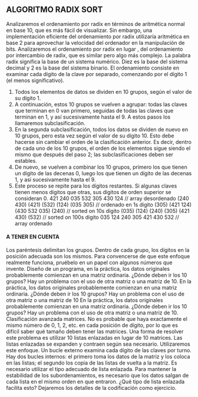 ##                                                ALGORITMO RADIX SORT 

Analizaremos el ordenamiento por radix en términos de aritmética normal en base 10, que es más fácil de visualizar. 
Sin embargo, una implementación eficiente del ordenamiento por radix utilizaría aritmética en base 2 para 
aprovechar la velocidad del ordenador en la manipulación de bits. Analizaremos el ordenamiento por radix en lugar ,
del ordenamiento por intercambio de radix, que es similar pero algo más complejo. La palabra radix significa la base de un 
sistema numérico. Diez es la base del sistema decimal y 2 es la base del sistema binario. 
El ordenamiento consiste en examinar cada dígito de la clave por separado, comenzando por el dígito 1 (el menos 
significativo).
1. Todos los elementos de datos se dividen en 10 grupos, según el valor de su dígito 1.
2. A continuación, estos 10 grupos se vuelven a agrupar: todas las claves que terminan en 0 van primero, seguidas de todas las 
claves que terminan en 1, y así sucesivamente hasta el 9. A estos pasos los llamaremos subclasificación.
3. En la segunda subclasificación, todos los datos se dividen de nuevo en 10 grupos, pero esta vez según el 
valor de su dígito 10. Esto debe hacerse sin cambiar el orden de la clasificación anterior. Es decir,
 dentro de cada uno de los 10 grupos, el orden de los elementos sigue siendo el mismo que después del paso 
2; las subclasificaciones deben ser estables.
4. De nuevo, se vuelven a combinar los 10 grupos, primero los que tienen un dígito de las decenas 0, luego los que 
tienen un dígito de las decenas 1, y así sucesivamente hasta el 9.
5. Este proceso se repite para los dígitos restantes. Si algunas claves tienen menos dígitos que otras, 
sus dígitos de orden superior se consideran 0.
421 240 035 532 305 430 124 // array desordenado
(240 430) (421) (532) (124) (035 305) // ordenado en 1s digito
(305) (421 124) (430 532 035) (240) // sorted on 10s digito
(035) (124) (240) (305) (421 430) (532) // sorted on 100s digito
035 124 240 305 421 430 532 //  array ordenado
####                                             A TENER EN CUENTA
Los paréntesis delimitan los grupos. Dentro de cada grupo, los dígitos en la posición adecuada
son los mismos. Para convencerse de que este enfoque realmente funciona, pruébelo
en un papel con algunos números que invente.
Diseño de un programa, en la práctica, los datos originales probablemente comienzan en una matriz ordinaria. ¿Dónde deben
ir los 10 grupos? Hay un problema con el uso de otra matriz o una matriz de 10.
En la práctica, los datos originales probablemente comienzan en una matriz ordinaria. ¿Dónde deben
ir los 10 grupos? Hay un problema con el uso de otra matriz o una matriz de 10
 En la práctica, los datos originales probablemente comienzan en una matriz ordinaria. ¿Dónde deben
ir los 10 grupos? Hay un problema con el uso de otra matriz o una matriz de 10. Clasificación avanzada
matrices. No es probable que haya exactamente el mismo número de 0, 1, 2, etc. en
cada posición de dígito, por lo que es difícil saber qué tamaño deben tener las matrices. Una forma de
resolver este problema es utilizar 10 listas enlazadas en lugar de 10 matrices. Las listas enlazadas se expanden
y contraen según sea necesario. Utilizaremos este enfoque.
Un bucle externo examina cada dígito de las claves por turno. Hay dos bucles internos: el
primero toma los datos de la matriz y los coloca en las listas; el segundo los copia de
las listas de vuelta a la matriz. Es necesario utilizar el tipo adecuado de lista enlazada. Para mantener la
estabilidad de los subordenamientos, es necesario que los datos salgan de cada lista en el mismo orden en que entraron.
 ¿Qué tipo de lista enlazada facilita esto? Dejaremos los detalles de la codificación como
ejercicio.

